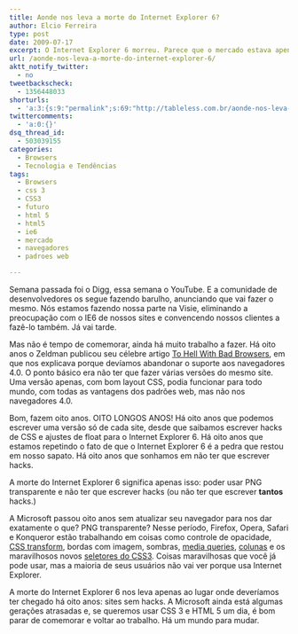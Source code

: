 ```yaml
---
title: Aonde nos leva a morte do Internet Explorer 6?
author: Elcio Ferreira
type: post
date: 2009-07-17
excerpt: O Internet Explorer 6 morreu. Parece que o mercado estava apenas aguardando o anúncio de que seus usuários já são em menor número que os da versão 8 para se livrar de uma porção de velho código ruim. O quanto isso nos faz realmente avançar?
url: /aonde-nos-leva-a-morte-do-internet-explorer-6/
aktt_notify_twitter:
  - no
tweetbackscheck:
  - 1356448033
shorturls:
  - 'a:3:{s:9:"permalink";s:69:"http://tableless.com.br/aonde-nos-leva-a-morte-do-internet-explorer-6";s:7:"tinyurl";s:26:"http://tinyurl.com/3jsusv2";s:4:"isgd";s:19:"http://is.gd/uhmiB2";}'
twittercomments:
  - 'a:0:{}'
dsq_thread_id:
  - 503039155
categories:
  - Browsers
  - Tecnologia e Tendências
tags:
  - Browsers
  - css 3
  - CSS3
  - futuro
  - html 5
  - html5
  - ie6
  - mercado
  - navegadores
  - padroes web

---
```

Semana passada foi o Digg, essa semana o YouTube. E a comunidade de desenvolvedores os segue fazendo barulho, anunciando que vai fazer o mesmo. Nós estamos fazendo nossa parte na Visie, eliminando a preocupação com o IE6 de nossos sites e convencendo nossos clientes a fazê-lo também. Já vai tarde.

Mas não é tempo de comemorar, ainda há muito trabalho a fazer. Há oito anos o Zeldman publicou seu célebre artigo [To Hell With Bad Browsers][1], em que nos explicava porque devíamos abandonar o suporte aos navegadores 4.0. O ponto básico era não ter que fazer várias versões do mesmo site. Uma versão apenas, com bom layout CSS, podia funcionar para todo mundo, com todas as vantagens dos padrões web, mas não nos navegadores 4.0.

Bom, fazem oito anos. OITO LONGOS ANOS! Há oito anos que podemos escrever uma versão só de cada site, desde que saibamos escrever hacks de CSS e ajustes de float para o Internet Explorer 6. Há oito anos que estamos repetindo o fato de que o Internet Explorer 6 é a pedra que restou em nosso sapato. Há oito anos que sonhamos em não ter que escrever hacks.

A morte do Internet Explorer 6 significa apenas isso: poder usar PNG transparente e não ter que escrever hacks (ou não ter que escrever **tantos** hacks.)

A Microsoft passou oito anos sem atualizar seu navegador para nos dar exatamente o que? PNG transparente? Nesse período, Firefox, Opera, Safari e Konqueror estão trabalhando em coisas como controle de opacidade, [CSS transform][2], bordas com imagem, sombras, [media queries][3], [colunas][4] e os maravilhosos novos [seletores do CSS3][5]. Coisas maravilhosas que você já pode usar, mas a maioria de seus usuários não vai ver porque usa Internet Explorer.

A morte do Internet Explorer 6 nos leva apenas ao lugar onde deveríamos ter chegado há oito anos: sites sem hacks. A Microsoft ainda está algumas gerações atrasadas e, se queremos usar CSS 3 e HTML 5 um dia, é bom parar de comemorar e voltar ao trabalho. Há um mundo para mudar.

 [1]: http://www.alistapart.com/articles/tohell/
 [2]: http://tableless.com.br/introducao-ao-css-animation
 [3]: http://tableless.com.br/introducao-sobre-media-queries
 [4]: http://tableless.com.br/css3-columns
 [5]: http://tableless.com.br/nth-child